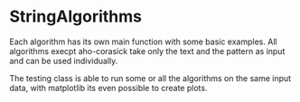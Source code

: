 # StringAlgorithms

Each algorithm has its own main function with some basic examples. 
All algorithms execpt aho-corasick take only the text and the pattern as input and can be used individually.

The testing class is able to run some or all the algorithms on the same input data, with matplotlib its even possible to create plots.